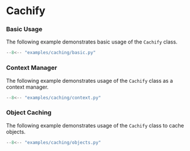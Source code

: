 # Cachify


### Basic Usage

The following example demonstrates basic usage of the `Cachify` class.

```python title="basic.py"
--8<-- "examples/caching/basic.py"
```

### Context Manager

The following example demonstrates usage of the `Cachify` class as a context manager.

```python title="context.py"
--8<-- "examples/caching/context.py"
```

### Object Caching

The following example demonstrates usage of the `Cachify` class to cache objects.

```python title="objects.py"
--8<-- "examples/caching/objects.py"
```